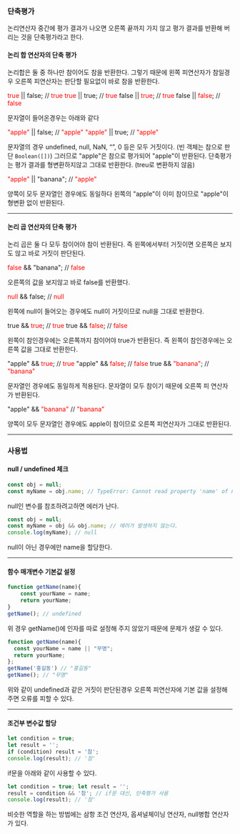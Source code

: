 

### 단축평가

> 
논리연산자 중간에 평가 결과가 나오면 오른쪽 끝까지 가지 않고 평가 결과를 반환해 버리는 것을 단축평가라고 한다.

#### 논리 합 연산자의 단축 평가

논리합은 둘 중 하나만 참이어도 참을 반환한다.
그렇기 때문에 왼쪽 피연산자가 참일경우 오른쪽 피연산자는 판단할 필요없이 바로 참을 반환한다.
>
<span style="color: red">true</span> || false;  // <span style="color: red">true</span>
<span style="color: red">true</span> || true; // <span style="color: red">true</span>
false || <span style="color: red">true</span>; // <span style="color: red">true</span>
false || <span style="color: red">false</span>; // <span style="color: red">false</span>


문자열이 들어온경우는 아래와 같다
>
<span style="color: red">"apple"</span> || false;  // <span style="color: red">"apple"</span>
<span style="color: red">"apple"</span> || true; // <span style="color: red">"apple"</span>

문자열의 경우 undefined, null, NaN, “”, 0 등은 모두 거짓이다.
(빈 객체는 참으로 판단 ```Boolean([])```)
그러므로 "apple"은 참으로 평가되어 "apple"이 반환된다. 
단축평가는 평가 결과를 형변환하지않고 그대로 반환한다. (treu로 변환하지 않음)
>
<span style="color: red">"apple"</span> || "banana"; // <span style="color: red">"apple"</span>

양쪽이 모두 문자열인 경우에도 동일하다 왼쪽의 "apple"이 이미 참이므로 "apple"이 형변환 없이 반환된다. 

________
#### 논리 곱 연산자의 단축 평가
논리 곱은 둘 다 모두 참이어야 참이 반환된다.
즉 왼쪽에서부터 거짓이면 오른쪽은 보지도 않고 바로 거짓이 판단된다. 

>
<span style="color: red">false</span> && "banana"; // <span style="color: red">false</span>

오른쪽의 값을 보지않고 바로 false를 반환했다.


>
<span style="color:red">null</span> && false; // <span style="color:red">null</span>

왼쪽에 null이 들어오는 경우에도 null이 거짓이므로 null을 그대로 반환한다. 

true && <span style="color: red">true</span>; // <span style="color: red">true</span>
true && <span style="color: red">false</span>; // <span style="color: red">false</span>

왼쪽이 참인경우에는 오른쪽까지 참이어야 true가 반환된다.
즉 왼쪽이 참인경우에는 오른쪽 값을 그대로 반환한다.

>
"apple" && <span style="color: red">true</span>; // <span style="color: red">true</span>
"apple" && <span style="color: red">false</span>; // <span style="color: red">false</span>
true && <span style="color: red">"banana"</span>; // <span style="color: red">"banana"</span>

문자열인 경우에도 동일하게 적용된다. 
문자열이 모두 참이기 때문에 오른쪽 피 연산자가 반환된다.

>
"apple" && <span style="color: red">"banana"</span> // <span style="color: red">"banana"</span>

양쪽이 모두 문자열인 경우에도 apple이 참이므로 오른쪽 피연산자가 그대로 반환된다. 
_______
### 사용법

####  null / undefined 체크
``` javascript
const obj = null;
const myName = obj.name; // TypeError: Cannot read property 'name' of null
```
null인 변수를 참조하려고하면 에러가 난다.

```javascript
const obj = null;
const myName = obj && obj.name; // 에러가 발생하지 않는다.
console.log(myName); // null
```
null이 아닌 경우에만 name을 할당한다. 
____

#### 함수 매개변수 기본값 설정

```javascript
function getName(name){
	const yourName = name;
	return yourName; 
}
getName(); // undefined
```
위 경우 getName()에 인자를 따로 설정해 주지 않았기 때문에 문제가 생갈 수 있다. 

```javascript
function getName(name){ 
  const yourName = name || "무명"; 
  return yourName; 
}; 
getName('홍길동') // "홍길동" 
getName(); // "무명"
```
위와 같이 undefined과 같은 거짓이 판단된경우 오른쪽 피연산자에 기본 값을 설정해주면 오류를 피할 수 있다. 

________
#### 조건부 변수값 할당

```javascript
let condition = true; 
let result = ''; 
if (condition) result = '참'; 
console.log(result); // '참'
```
if문을 아래와 같이 사용할 수 있다. 

```javascript
let condition = true; let result = '';
result = condition && '참'; // if문 대신, 단축평가 사용 
console.log(result); // '참'
```

비슷한 역할을 하는 방법에는 삼항 조건 연산자, 옵셔널체이닝 연산자, null병합 연산자가 있다. 
